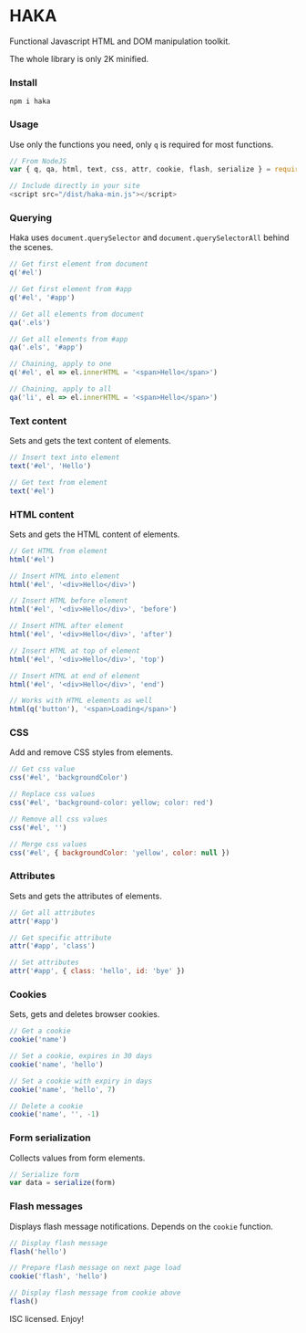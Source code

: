 # HAKA
Functional Javascript HTML and DOM manipulation toolkit.

The whole library is only 2K minified.

### Install
`npm i haka`

### Usage
Use only the functions you need, only `q` is required for most functions.
```javascript
// From NodeJS
var { q, qa, html, text, css, attr, cookie, flash, serialize } = require('haka')

// Include directly in your site
<script src="/dist/haka-min.js"></script>
```

### Querying
Haka uses `document.querySelector` and `document.querySelectorAll` behind the scenes.
```javascript
// Get first element from document
q('#el')

// Get first element from #app
q('#el', '#app')

// Get all elements from document
qa('.els')

// Get all elements from #app
qa('.els', '#app')

// Chaining, apply to one
q('#el', el => el.innerHTML = '<span>Hello</span>')

// Chaining, apply to all
qa('li', el => el.innerHTML = '<span>Hello</span>')
```

### Text content
Sets and gets the text content of elements.
```javascript
// Insert text into element
text('#el', 'Hello')

// Get text from element
text('#el')
```

### HTML content
Sets and gets the HTML content of elements.
```javascript
// Get HTML from element
html('#el')

// Insert HTML into element
html('#el', '<div>Hello</div>')

// Insert HTML before element
html('#el', '<div>Hello</div>', 'before')

// Insert HTML after element
html('#el', '<div>Hello</div>', 'after')

// Insert HTML at top of element
html('#el', '<div>Hello</div>', 'top')

// Insert HTML at end of element
html('#el', '<div>Hello</div>', 'end')

// Works with HTML elements as well
html(q('button'), '<span>Loading</span>')
```

### CSS
Add and remove CSS styles from elements.
```javascript
// Get css value
css('#el', 'backgroundColor')

// Replace css values
css('#el', 'background-color: yellow; color: red')

// Remove all css values
css('#el', '')

// Merge css values
css('#el', { backgroundColor: 'yellow', color: null })
```

### Attributes
Sets and gets the attributes of elements.
```javascript
// Get all attributes
attr('#app')

// Get specific attribute
attr('#app', 'class')

// Set attributes
attr('#app', { class: 'hello', id: 'bye' })
```

### Cookies
Sets, gets and deletes browser cookies.
```javascript
// Get a cookie
cookie('name')

// Set a cookie, expires in 30 days
cookie('name', 'hello')

// Set a cookie with expiry in days
cookie('name', 'hello', 7)

// Delete a cookie
cookie('name', '', -1)
```

### Form serialization
Collects values from form elements.
```javascript
// Serialize form
var data = serialize(form)
```

### Flash messages
Displays flash message notifications. Depends on the `cookie` function.
```javascript
// Display flash message
flash('hello')

// Prepare flash message on next page load
cookie('flash', 'hello')

// Display flash message from cookie above
flash()
```

ISC licensed. Enjoy!
